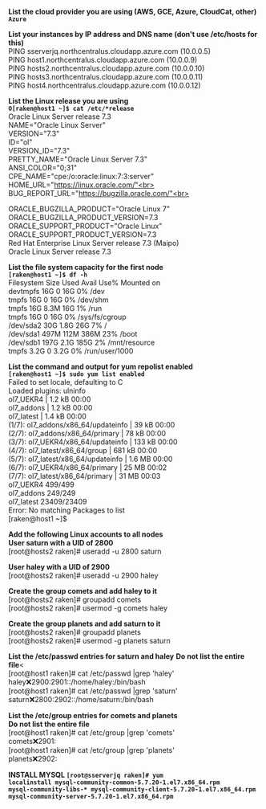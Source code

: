 <b> List the cloud provider you are using (AWS, GCE, Azure, CloudCat, other) </b> <br>
<code><b>Azure</b></code><br>

<b>List your instances by IP address and DNS name (don't use /etc/hosts for this)</b><br>
PING sserverjq.northcentralus.cloudapp.azure.com (10.0.0.5)<br>
PING host1.northcentralus.cloudapp.azure.com (10.0.0.9) <br>
PING hosts2.northcentralus.cloudapp.azure.com (10.0.0.10)<br>
PING hosts3.northcentralus.cloudapp.azure.com (10.0.0.11)<br>
PING host4.northcentralus.cloudapp.azure.com (10.0.0.12)<br>

<b>List the Linux release you are using</b><br>
<code><b>O[raken@host1 ~]$ cat /etc/*release</b></code><br>
Oracle Linux Server release 7.3<br>
NAME="Oracle Linux Server"<br>
VERSION="7.3"<br>
ID="ol"<br>
VERSION_ID="7.3"<br>
PRETTY_NAME="Oracle Linux Server 7.3"<br>
ANSI_COLOR="0;31"<br>
CPE_NAME="cpe:/o:oracle:linux:7:3:server"<br>
HOME_URL="https://linux.oracle.com/"<br>
BUG_REPORT_URL="https://bugzilla.oracle.com/"<br>

ORACLE_BUGZILLA_PRODUCT="Oracle Linux 7"<br>
ORACLE_BUGZILLA_PRODUCT_VERSION=7.3<br>
ORACLE_SUPPORT_PRODUCT="Oracle Linux"<br>
ORACLE_SUPPORT_PRODUCT_VERSION=7.3<br>
Red Hat Enterprise Linux Server release 7.3 (Maipo)<br>
Oracle Linux Server release 7.3<br>

<b>List the file system capacity for the first node</b><br>
<code><b>[raken@host1 ~]$ df -h</b></code><br>
Filesystem      Size  Used Avail Use% Mounted on<br>
devtmpfs         16G     0   16G   0% /dev<br>
tmpfs            16G     0   16G   0% /dev/shm<br>
tmpfs            16G  8.3M   16G   1% /run<br>
tmpfs            16G     0   16G   0% /sys/fs/cgroup<br>
/dev/sda2        30G  1.8G   26G   7% /<br>
/dev/sda1       497M  112M  386M  23% /boot<br>
/dev/sdb1       197G  2.1G  185G   2% /mnt/resource<br>
tmpfs           3.2G     0  3.2G   0% /run/user/1000<br>

<b>List the command and output for yum repolist enabled </b><br>
<code><b>[raken@host1 ~]$ sudo yum list enabled</b></code><br>
Failed to set locale, defaulting to C<br>
Loaded plugins: ulninfo<br>
ol7_UEKR4                                                | 1.2 kB     00:00     <br>
ol7_addons                                               | 1.2 kB     00:00     <br>
ol7_latest                                               | 1.4 kB     00:00     <br>
(1/7): ol7_addons/x86_64/updateinfo                        |  39 kB   00:00     <br>
(2/7): ol7_addons/x86_64/primary                           |  78 kB   00:00     <br>
(3/7): ol7_UEKR4/x86_64/updateinfo                         | 133 kB   00:00     <br>
(4/7): ol7_latest/x86_64/group                             | 681 kB   00:00     <br>
(5/7): ol7_latest/x86_64/updateinfo                        | 1.6 MB   00:00     <br>
(6/7): ol7_UEKR4/x86_64/primary                            |  25 MB   00:02     <br>
(7/7): ol7_latest/x86_64/primary                           |  31 MB   00:03     <br>
ol7_UEKR4                                                               499/499<br>
ol7_addons                                                              249/249<br>
ol7_latest                                                          23409/23409<br>
Error: No matching Packages to list<br>
[raken@host1 ~]$ <br>

<b>Add the following Linux accounts to all nodes</b><br>
<b>User saturn with a UID of 2800</b><br>
[root@hosts2 raken]# useradd -u 2800 saturn<br>

<b>User haley with a UID of 2900</b><br>
[root@hosts2 raken]# useradd -u 2900 haley<br>

<b>Create the group comets and add haley to it</b><br>
[root@hosts2 raken]# groupadd comets<br>
[root@hosts2 raken]# usermod -g comets haley<br>

<b>Create the group planets and add saturn to it</b><br>
[root@hosts2 raken]# groupadd planets<br>
[root@hosts2 raken]# usermod -g planets saturn<br>


<b>List the /etc/passwd entries for saturn and haley</b>
<b>Do not list the entire file</b><<br>
[root@host1 raken]# cat /etc/passwd |grep 'haley' <br>
haley:x:2900:2901::/home/haley:/bin/bash<br>
[root@host1 raken]# cat /etc/passwd |grep 'saturn' <br>
saturn:x:2800:2902::/home/saturn:/bin/bash<br>

<b>List the /etc/group entries for comets and planets</b><br>
<b>Do not list the entire file</b><br>
[root@host1 raken]# cat /etc/group |grep 'comets'<br>
comets:x:2901:<br>
[root@host1 raken]# cat /etc/group |grep 'planets'<br>
planets:x:2902:<br>

<b> INSTALL MYSQL </b>
<code><b>[root@sserverjq raken]# yum localinstall mysql-community-common-5.7.20-1.el7.x86_64.rpm mysql-community-libs-* mysql-community-client-5.7.20-1.el7.x86_64.rpm mysql-community-server-5.7.20-1.el7.x86_64.rpm</b></code><br>



